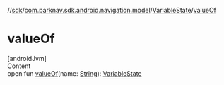 //[sdk](../../../index.md)/[com.parknav.sdk.android.navigation.model](../index.md)/[VariableState](index.md)/[valueOf](value-of.md)



# valueOf  
[androidJvm]  
Content  
open fun [valueOf](value-of.md)(name: [String](https://developer.android.com/reference/kotlin/java/lang/String.html)): [VariableState](index.md)  



